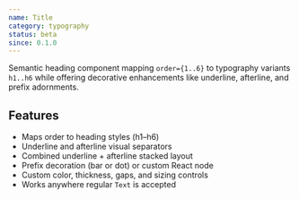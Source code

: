 ```yaml
---
name: Title
category: typography
status: beta
since: 0.1.0
---
```


Semantic heading component mapping `order={1..6}` to typography variants `h1..h6` while offering decorative enhancements like underline, afterline, and prefix adornments.

## Features
- Maps order to heading styles (h1–h6)
- Underline and afterline visual separators
- Combined underline + afterline stacked layout
- Prefix decoration (bar or dot) or custom React node
- Custom color, thickness, gaps, and sizing controls
- Works anywhere regular `Text` is accepted
